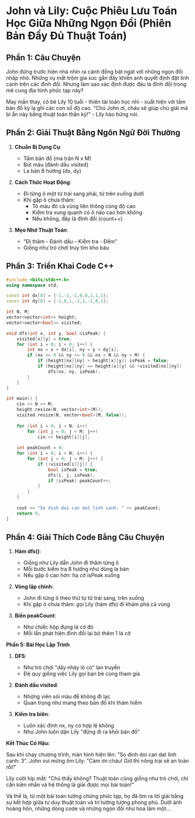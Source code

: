 # **John và Lily: Cuộc Phiêu Lưu Toán Học Giữa Những Ngọn Đồi (Phiên Bản Đầy Đủ Thuật Toán)**

## **Phần 1: Câu Chuyện**

John đứng trước hiên nhà nhìn ra cánh đồng bát ngát với những ngọn đồi nhấp nhô. Những vụ mất trộm gia súc gần đây khiến anh quyết định đặt lính canh trên các đỉnh đồi. Nhưng làm sao xác định được đâu là đỉnh đồi trong mê cung địa hình phức tạp này?

May mắn thay, cô bé Lily 10 tuổi - thiên tài toán học nhí - xuất hiện với tấm bản đồ kỳ lạ ghi các con số độ cao. "Chú John ơi, cháu sẽ giúp chú giải mã bí ẩn này bằng thuật toán thần kỳ!" - Lily hào hứng nói.

## **Phần 2: Giải Thuật Bằng Ngôn Ngữ Đời Thường**

1. **Chuẩn Bị Dụng Cụ**:
   - Tấm bản đồ (ma trận N x M)
   - Bút màu (đánh dấu visited)
   - La bàn 8 hướng (dx, dy)

2. **Cách Thức Hoạt Động**:
   - Đi từng ô một từ trái sang phải, từ trên xuống dưới
   - Khi gặp ô chưa thăm:
     * Tô màu đỏ cả vùng liên thông cùng độ cao
     * Kiểm tra xung quanh có ô nào cao hơn không
     * Nếu không, đây là đỉnh đồi (count++)

3. **Mẹo Nhớ Thuật Toán**:
   - "Đi thăm - Đánh dấu - Kiểm tra - Đếm"
   - Giống như trò chơi truy tìm kho báu

## **Phần 3: Triển Khai Code C++**

```cpp
#include <bits/stdc++.h>
using namespace std;

const int dx[8] = {-1,-1,-1,0,0,1,1,1};
const int dy[8] = {-1,0,1,-1,1,-1,0,1};

int N, M;
vector<vector<int>> height;
vector<vector<bool>> visited;

void dfs(int x, int y, bool &isPeak) {
    visited[x][y] = true;
    for (int i = 0; i < 8; i++) {
        int nx = x + dx[i], ny = y + dy[i];
        if (nx >= 0 && ny >= 0 && nx < N && ny < M) {
            if (height[nx][ny] > height[x][y]) isPeak = false;
            if (height[nx][ny] == height[x][y] && !visited[nx][ny]) 
                dfs(nx, ny, isPeak);
        }
    }
}

int main() {
    cin >> N >> M;
    height.resize(N, vector<int>(M));
    visited.resize(N, vector<bool>(M, false));
    
    for (int i = 0; i < N; i++)
        for (int j = 0; j < M; j++)
            cin >> height[i][j];
    
    int peakCount = 0;
    for (int i = 0; i < N; i++) {
        for (int j = 0; j < M; j++) {
            if (!visited[i][j]) {
                bool isPeak = true;
                dfs(i, j, isPeak);
                if (isPeak) peakCount++;
            }
        }
    }
    
    cout << "So dinh doi can dat linh canh: " << peakCount;
    return 0;
}
```

## **Phần 4: Giải Thích Code Bằng Câu Chuyện**

1. **Hàm dfs()**:
   - Giống như Lily dẫn John đi thăm từng ô
   - Mỗi bước kiểm tra 8 hướng như dùng la bàn
   - Nếu gặp ô cao hơn: hạ cờ isPeak xuống

2. **Vòng lặp chính**:
   - John đi từng ô theo thứ tự từ trái sang, trên xuống
   - Khi gặp ô chưa thăm: gọi Lily (hàm dfs) đi khám phá cả vùng

3. **Biến peakCount**:
   - Như chiếc hộp đựng lá cờ đỏ
   - Mỗi lần phát hiện đỉnh đồi lại bỏ thêm 1 lá cờ

**Phần 5: Bài Học Lập Trình**

1. **DFS**:
   - Như trò chơi "dây nhảy lò cò" lan truyền
   - Đệ quy giống việc Lily gọi bạn bè cùng tham gia

2. **Đánh dấu visited**:
   - Những viên sỏi màu để không đi lạc
   - Quan trọng như mang theo bản đồ khi thám hiểm

3. **Kiểm tra biên**:
   - Luôn xác định nx, ny có hợp lệ không
   - Như John luôn dặn Lily "đừng đi ra khỏi bản đồ"

**Kết Thúc Có Hậu:**

Sau khi chạy chương trình, màn hình hiện lên: "So dinh doi can dat linh canh: 3". John vui mừng ôm Lily: "Cảm ơn cháu! Giờ thì nông trại sẽ an toàn rồi!"

Lily cười híp mắt: "Chú thấy không? Thuật toán cũng giống như trò chơi, chỉ cần kiên nhẫn và hệ thống là giải được mọi bài toán!"

Và thế là, từ một bài toán tưởng chừng phức tạp, họ đã tìm ra lời giải bằng sự kết hợp giữa tư duy thuật toán và trí tưởng tượng phong phú. Dưới ánh hoàng hôn, những dòng code và những ngọn đồi như hòa làm một...